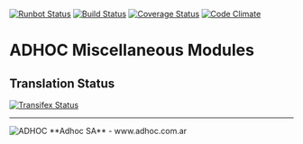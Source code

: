 [![Runbot Status](http://runbot.adhoc.com.ar/runbot/badge/flat/21/10.0.svg)](http://runbot.adhoc.com.ar/runbot/repo/github-com-ingadhoc-miscellaneous-21)
[![Build Status](https://travis-ci.org/ingadhoc/miscellaneous.svg?branch=10.0)](https://travis-ci.org/ingadhoc/miscellaneous)
[![Coverage Status](https://coveralls.io/repos/ingadhoc/miscellaneous/badge.png?branch=10.0)](https://coveralls.io/r/ingadhoc/miscellaneous?branch=10.0)
[![Code Climate](https://codeclimate.com/github/ingadhoc/miscellaneous/badges/gpa.svg)](https://codeclimate.com/github/ingadhoc/miscellaneous)

# ADHOC Miscellaneous Modules

[//]: # (addons)
[//]: # (end addons)

Translation Status
------------------
[![Transifex Status](https://www.transifex.com/projects/p/ingadhoc-miscellaneous-10-0/chart/image_png)](https://www.transifex.com/projects/p/ingadhoc-miscellaneous-10-0)

----

<img alt="ADHOC" src="http://fotos.subefotos.com/83fed853c1e15a8023b86b2b22d6145bo.png" />
**Adhoc SA** - www.adhoc.com.ar
